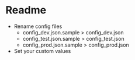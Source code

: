 # Readme
* Rename config files
  * config_dev.json.sample > config_dev.json
  * config_test.json.sample > config_test.json
  * config_prod.json.sample > config_prod.json
* Set your custom values
